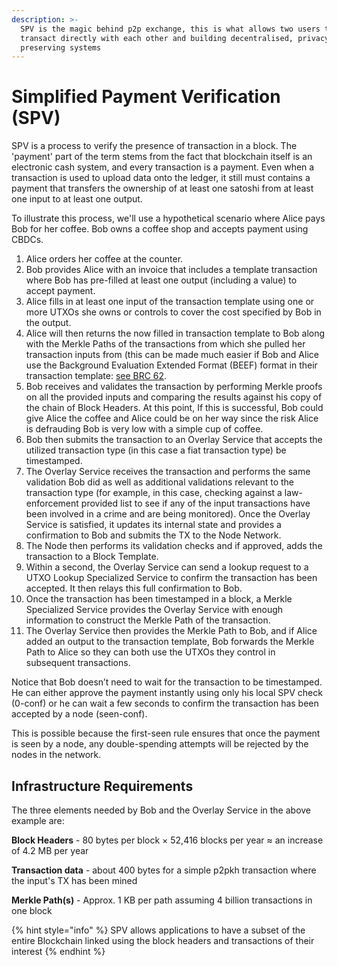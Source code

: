 ```yaml
---
description: >-
  SPV is the magic behind p2p exchange, this is what allows two users to
  transact directly with each other and building decentralised, privacy
  preserving systems
---
```


# Simplified Payment Verification (SPV)

SPV is a process to verify the presence of transaction in a block. The 'payment' part of the term stems from the fact that blockchain itself is an electronic cash system, and every transaction is a payment. Even when a transaction is used to upload data onto the ledger, it still must contains a payment that transfers the ownership of at least one satoshi from at least one input to at least one output.

To illustrate this process, we'll use a hypothetical scenario where Alice pays Bob for her coffee. Bob owns a coffee shop and accepts payment using CBDCs.

1. Alice orders her coffee at the counter.
2. Bob provides Alice with an invoice that includes a template transaction where Bob has pre-filled at least one output (including a value) to accept payment.
3. Alice fills in at least one input of the transaction template using one or more UTXOs she owns or controls to cover the cost specified by Bob in the output.
4. Alice will then returns the now filled in transaction template to Bob along with the Merkle Paths of the transactions from which she pulled her transaction inputs from (this can be made much easier if Bob and Alice use the Background Evaluation Extended Format (BEEF) format in their transaction template: [see BRC 62](https://bsv.brc.dev/transactions/0062).
5. Bob receives and validates the transaction by performing Merkle proofs on all the provided inputs and comparing the results against his copy of the chain of Block Headers. At this point, If this is successful, Bob could give Alice the coffee and Alice could be on her way since the risk Alice is defrauding Bob is very low with a simple cup of coffee.
6. Bob then submits the transaction to an Overlay Service that accepts the utilized transaction type (in this case a fiat transaction type) be timestamped.
7. The Overlay Service receives the transaction and performs the same validation Bob did as well as additional validations relevant to the transaction type (for example, in this case, checking against a law-enforcement provided list to see if any of the input transactions have been involved in a crime and are being monitored). Once the Overlay Service is satisfied, it updates its internal state and provides a confirmation to Bob and submits the TX to the Node Network.
8. The Node then performs its validation checks and if approved, adds the transaction to a Block Template.
9. Within a second, the Overlay Service can send a lookup request to a UTXO Lookup Specialized Service to confirm the transaction has been accepted. It then relays this full confirmation to Bob.
10. Once the transaction has been timestamped in a block, a Merkle Specialized Service provides the Overlay Service with enough information to construct the Merkle Path of the transaction.
11. The Overlay Service then provides the Merkle Path to Bob, and if Alice added an output to the transaction template, Bob forwards the Merkle Path to Alice so they can both use the UTXOs they control in subsequent transactions.

Notice that Bob doesn’t need to wait for the transaction to be timestamped. He can either approve the payment instantly using only his local SPV check (0-conf) or he can wait a few seconds to confirm the transaction has been accepted by a node (seen-conf).

This is possible because the first-seen rule ensures that once the payment is seen by a node, any double-spending attempts will be rejected by the nodes in the network.

## Infrastructure Requirements

The three elements needed by Bob and the Overlay Service in the above example are:

**Block Headers** - 80 bytes per block × 52,416 blocks per year ≈ an increase of 4.2 MB per year

**Transaction data** - about 400 bytes for a simple p2pkh transaction where the input's TX has been mined

**Merkle Path(s)** - Approx. 1 KB per path assuming 4 billion transactions in one block

{% hint style="info" %}
SPV allows applications to have a subset of the entire Blockchain linked using the block headers and transactions of their interest
{% endhint %}
